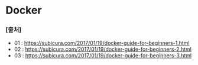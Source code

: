 # Docker

### [출처]
- 01 : https://subicura.com/2017/01/19/docker-guide-for-beginners-1.html
- 02 : https://subicura.com/2017/01/19/docker-guide-for-beginners-2.html
- 03 : https://subicura.com/2017/01/19/docker-guide-for-beginners-3.html
